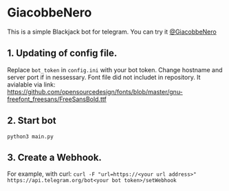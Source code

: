 # GiacobbeNero
This is a simple Blackjack bot for telegram.
You can try it [@GiacobbeNero](https://telegram.dog/GiacobbeNero_bot)

## 1. Updating of config file.
Replace `bot_token` in `config.ini` with your bot token.
Change hostname and server port if in nessessary.
Font file did not includet in repository. It avialable via link:
https://github.com/opensourcedesign/fonts/blob/master/gnu-freefont_freesans/FreeSansBold.ttf

## 2. Start bot
```python3 main.py```

## 3. Create a Webhook.
For example, with curl:
```curl -F "url=https://<your url address>" https://api.telegram.org/bot<your bot token>/setWebhook```
